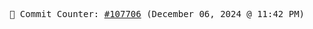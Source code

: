 <p align="center">
    <samp>
        📮 Commit Counter: <a href="https://github.com/Javascript-void0/Javascript-void0/commits/main">#107706</a> (December 06, 2024 @ 11:42 PM)
    </samp>
</p>